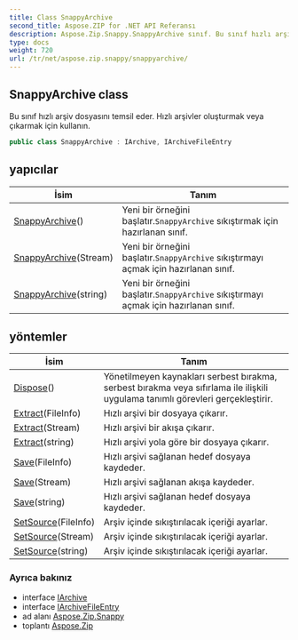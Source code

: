 ```yaml
---
title: Class SnappyArchive
second_title: Aspose.ZIP for .NET API Referansı
description: Aspose.Zip.Snappy.SnappyArchive sınıf. Bu sınıf hızlı arşiv dosyasını temsil eder. Hızlı arşivler oluşturmak veya çıkarmak için kullanın.
type: docs
weight: 720
url: /tr/net/aspose.zip.snappy/snappyarchive/
---
```

## SnappyArchive class

Bu sınıf hızlı arşiv dosyasını temsil eder. Hızlı arşivler oluşturmak veya çıkarmak için kullanın.

```csharp
public class SnappyArchive : IArchive, IArchiveFileEntry
```

## yapıcılar

| İsim | Tanım |
| --- | --- |
| [SnappyArchive](snappyarchive/#constructor)() | Yeni bir örneğini başlatır.`SnappyArchive` sıkıştırmak için hazırlanan sınıf. |
| [SnappyArchive](snappyarchive/#constructor_1)(Stream) | Yeni bir örneğini başlatır.`SnappyArchive` sıkıştırmayı açmak için hazırlanan sınıf. |
| [SnappyArchive](snappyarchive/#constructor_2)(string) | Yeni bir örneğini başlatır.`SnappyArchive` sıkıştırmayı açmak için hazırlanan sınıf. |

## yöntemler

| İsim | Tanım |
| --- | --- |
| [Dispose](../../aspose.zip.snappy/snappyarchive/dispose/)() | Yönetilmeyen kaynakları serbest bırakma, serbest bırakma veya sıfırlama ile ilişkili uygulama tanımlı görevleri gerçekleştirir. |
| [Extract](../../aspose.zip.snappy/snappyarchive/extract/#extract_1)(FileInfo) | Hızlı arşivi bir dosyaya çıkarır. |
| [Extract](../../aspose.zip.snappy/snappyarchive/extract/#extract_2)(Stream) | Hızlı arşivi bir akışa çıkarır. |
| [Extract](../../aspose.zip.snappy/snappyarchive/extract/#extract)(string) | Hızlı arşivi yola göre bir dosyaya çıkarır. |
| [Save](../../aspose.zip.snappy/snappyarchive/save/#save)(FileInfo) | Hızlı arşivi sağlanan hedef dosyaya kaydeder. |
| [Save](../../aspose.zip.snappy/snappyarchive/save/#save_1)(Stream) | Hızlı arşivi sağlanan akışa kaydeder. |
| [Save](../../aspose.zip.snappy/snappyarchive/save/#save_2)(string) | Hızlı arşivi sağlanan hedef dosyaya kaydeder. |
| [SetSource](../../aspose.zip.snappy/snappyarchive/setsource/#setsource)(FileInfo) | Arşiv içinde sıkıştırılacak içeriği ayarlar. |
| [SetSource](../../aspose.zip.snappy/snappyarchive/setsource/#setsource_1)(Stream) | Arşiv içinde sıkıştırılacak içeriği ayarlar. |
| [SetSource](../../aspose.zip.snappy/snappyarchive/setsource/#setsource_2)(string) | Arşiv içinde sıkıştırılacak içeriği ayarlar. |

### Ayrıca bakınız

* interface [IArchive](../../aspose.zip/iarchive/)
* interface [IArchiveFileEntry](../../aspose.zip/iarchivefileentry/)
* ad alanı [Aspose.Zip.Snappy](../../aspose.zip.snappy/)
* toplantı [Aspose.Zip](../../)


